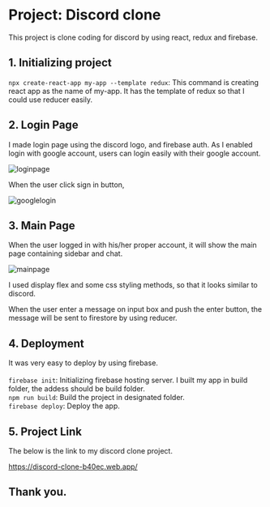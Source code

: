# Project: Discord clone

This project is clone coding for discord by using react, redux and firebase.

## 1. Initializing project

`npx create-react-app my-app --template redux`: This command is creating react app as the name of my-app. It has the template of redux so that I could use reducer easily.

## 2. Login Page

I made login page using the discord logo, and firebase auth. As I enabled login with google account, users can login easily with their google account.

![loginpage](https://user-images.githubusercontent.com/21342802/96040954-18630780-0e39-11eb-9639-9aabb9c35a50.png)

When the user click sign in button,

![googlelogin](https://user-images.githubusercontent.com/21342802/96041441-d4243700-0e39-11eb-8f64-0854583ccdde.png)

## 3. Main Page

When the user logged in with his/her proper account, it will show the main page containing sidebar and chat.

![mainpage](https://user-images.githubusercontent.com/21342802/96041626-1c435980-0e3a-11eb-9e8d-94fc972cc391.png)

I used display flex and some css styling methods, so that it looks similar to discord. <br />

When the user enter a message on input box and push the enter button, the message will be sent to firestore by using reducer.

## 4. Deployment

It was very easy to deploy by using firebase. <br /><br />
`firebase init`: Initializing firebase hosting server. I built my app in build folder, the addess should be build folder. <br />
`npm run build`: Build the project in designated folder. <br />
`firebase deploy`: Deploy the app.

## 5. Project Link

The below is the link to my discord clone project. <br />

https://discord-clone-b40ec.web.app/

## Thank you.
